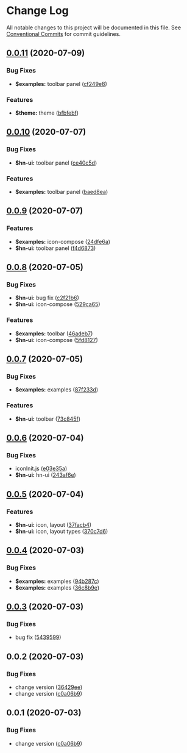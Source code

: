 # Change Log

All notable changes to this project will be documented in this file.
See [Conventional Commits](https://conventionalcommits.org) for commit guidelines.

## [0.0.11](https://github.com/hn-ui/hn-ui/compare/@hn-ui/hn-ui@0.0.10...@hn-ui/hn-ui@0.0.11) (2020-07-09)


### Bug Fixes

* **$examples:** toolbar panel ([cf249e8](https://github.com/hn-ui/hn-ui/commit/cf249e8ef615f99f284b9ae6cfc9d57ecfbe7089))


### Features

* **$theme:** theme ([bfbfebf](https://github.com/hn-ui/hn-ui/commit/bfbfebfd67e6c92301873881ef22f237d42a695f))





## [0.0.10](https://github.com/hn-ui/hn-ui/compare/@hn-ui/hn-ui@0.0.9...@hn-ui/hn-ui@0.0.10) (2020-07-07)


### Bug Fixes

* **$hn-ui:** toolbar panel ([ce40c5d](https://github.com/hn-ui/hn-ui/commit/ce40c5d85ffcb3384e9056c4a876ebbf5678e2d4))


### Features

* **$examples:** toolbar panel ([baed8ea](https://github.com/hn-ui/hn-ui/commit/baed8ea951e6c3b1c8f36569b4bb9150cc6e129e))





## [0.0.9](https://github.com/hn-ui/hn-ui/compare/@hn-ui/hn-ui@0.0.8...@hn-ui/hn-ui@0.0.9) (2020-07-07)


### Features

* **$examples:** icon-compose ([24dfe6a](https://github.com/hn-ui/hn-ui/commit/24dfe6a4948fb821ad8c10dd65fc94debd21033f))
* **$hn-ui:** toolbar panel ([f4d6873](https://github.com/hn-ui/hn-ui/commit/f4d6873fa1260d7867c93bd6f389b1eeb84cb2bc))






## [0.0.8](https://github.com/hn-ui/hn-ui/compare/@hn-ui/hn-ui@0.0.7...@hn-ui/hn-ui@0.0.8) (2020-07-05)


### Bug Fixes

* **$hn-ui:** bug fix ([c2f21b6](https://github.com/hn-ui/hn-ui/commit/c2f21b6627f26469a388b7334cd7ae7069586d05))
* **$hn-ui:** icon-compose ([529ca65](https://github.com/hn-ui/hn-ui/commit/529ca65e4026551162f122ebf3a314c468639fb9))


### Features

* **$examples:** toolbar ([46adeb7](https://github.com/hn-ui/hn-ui/commit/46adeb7d179a58fa6ae001d999999ee12f0ab92a))
* **$hn-ui:** icon-compose ([5fd8127](https://github.com/hn-ui/hn-ui/commit/5fd8127edaf946f355391e2c817a0b4b1e9a13e6))





## [0.0.7](https://github.com/hn-ui/hn-ui/compare/@hn-ui/hn-ui@0.0.6...@hn-ui/hn-ui@0.0.7) (2020-07-05)


### Bug Fixes

* **$examples:** examples ([87f233d](https://github.com/hn-ui/hn-ui/commit/87f233dc8b17ab62dae020b98698d37159aec21d))


### Features

* **$hn-ui:** toolbar ([73c845f](https://github.com/hn-ui/hn-ui/commit/73c845fb354f73fbdc128625d55fb09c7ca50c8e))





## [0.0.6](https://github.com/hn-ui/hn-ui/compare/@hn-ui/hn-ui@0.0.5...@hn-ui/hn-ui@0.0.6) (2020-07-04)


### Bug Fixes

* iconInit.js ([e03e35a](https://github.com/hn-ui/hn-ui/commit/e03e35a91a440d56b15d421d6ff6f91666235a2d))
* **$hn-ui:** hn-ui ([243af6e](https://github.com/hn-ui/hn-ui/commit/243af6e5b60acd47394e5c54c59e18a0ec90807c))





## [0.0.5](https://github.com/hn-ui/hn-ui/compare/@hn-ui/hn-ui@0.0.4...@hn-ui/hn-ui@0.0.5) (2020-07-04)


### Features

* **$hn-ui:** icon, layout ([37facb4](https://github.com/hn-ui/hn-ui/commit/37facb4cbc6dea1a1190f2973b932abbf3a041c4))
* **$hn-ui:** icon, layout types ([370c7d6](https://github.com/hn-ui/hn-ui/commit/370c7d67cf77527aac67f254b143097017a199b1))





## [0.0.4](https://github.com/hn-ui/hn-ui/compare/@hn-ui/hn-ui@0.0.3...@hn-ui/hn-ui@0.0.4) (2020-07-03)


### Bug Fixes

* **$examples:** examples ([94b287c](https://github.com/hn-ui/hn-ui/commit/94b287c066d805dd597b58b6e2ee860d2708869e))
* **$examples:** examples ([36c8b9e](https://github.com/hn-ui/hn-ui/commit/36c8b9e7da85274c9f3fb674c0bfec845013c04b))





## [0.0.3](https://github.com/hn-ui/hn-ui/compare/@hn-ui/hn-ui@0.0.2...@hn-ui/hn-ui@0.0.3) (2020-07-03)


### Bug Fixes

* bug fix ([5439599](https://github.com/hn-ui/hn-ui/commit/5439599c97e172c4d09b9ddad20ad1327e468df4))





## 0.0.2 (2020-07-03)


### Bug Fixes

* change version ([36429ee](https://github.com/hn-ui/hn-ui/commit/36429eef4174cfa6b9371b1ca47402ab4ecabacf))
* change version ([c0a06b9](https://github.com/hn-ui/hn-ui/commit/c0a06b978aab7d070c2a36c1a237df8b4519abb9))






## 0.0.1 (2020-07-03)


### Bug Fixes

* change version ([c0a06b9](https://github.com/hn-ui/hn-ui/commit/c0a06b978aab7d070c2a36c1a237df8b4519abb9))
